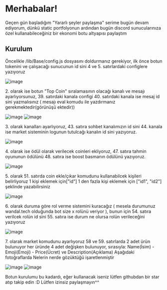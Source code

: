 <h1>Merhabalar!</h1>
<p>Geçen gün başladığım "Yararlı şeyler paylaşma" serime bugün devam ediyorum, dünkü static portfolyonun ardından bugün discord sunucularınıza özel kullanabileceğiniz bir ekonomi botu altyapısı paylaştım</p>

<h2>Kurulum</h2> 

<p>Öncelikle /lib/Base/config.js dosyasını doldurmanız gerekiyor, ilk önce botun tokenini ve çalışacağı sunucunun id sini 4 ve 5. satırlardaki configlere yazıyoruz</p>

![image](https://cdn.discordapp.com/attachments/392407913140060190/1009098338609660054/token_ve_sunucu_id.png) <br>

<p>2. olarak ise botun "Top Coin" sıralamasının olacağı kanalı ve mesajı ayarlıyorsunuz, 39. satırdaki kanala configi 40. satırdaki kanala ise mesaj id sini yazmalısınız ( mesajı eval komudu ile yazdırmanız gerekmektedir(görünüşü ektedir))</p> 

![image](https://cdn.discordapp.com/attachments/392407913140060190/1009101355006312539/topmessage2.png)
![image](https://cdn.discordapp.com/attachments/392407913140060190/1009100396188422244/top_message.png) <br>

<p>3. olarak kanalları ayarlıyoruz, 43. satıra sohbet kanalımızın id sini 44. kanala ise market sisteminin logunun tutulcağı kanalın id sini yazıyoruz.</p>

![image](https://cdn.discordapp.com/attachments/392407913140060190/1009101647240245409/Ekran_goruntusu_2022-08-16_170913.png) <br>

<p>4. olarak ise ödül olarak verilecek coinleri ekliyoruz, 47. satıra tahmin oyununun ödülünü 48. satıra ise boost basmanın ödülünü yazıyoruz.</p>

![image](https://cdn.discordapp.com/attachments/392407913140060190/1009102986024337518/rewards.png) <br>

<p>5. olarak 51. satırda coin ekle/çıkar komudunu kullanabilcek kişileri belirliyoruz 1 kişi eklemek için["id"] 1 den fazla kişi eklemek için ["id1", "id2"] şeklinde yazabilirsiniz</p>

![image](https://cdn.discordapp.com/attachments/392407913140060190/1009103689052602480/ekleckar.png) <br>

<p>6. olarak duruma göre rol verme sistemini kuracağız ( mesela durumunuz wandal.tech olduğunda bot size x rolünü veriyor ), bunun için 54. satıra verilcek rolün id sini 55. satıra ise durum ne olursa rolün verileceğini yazıyoruz</p>

![image](https://cdn.discordapp.com/attachments/392407913140060190/1009105706215026739/durumrol.png) <br>

<p>7. olarak market komudunu ayarlıyoruz 58 ve 59. satırlarda 2 adet ürün bulunuyor her üründe 4 adet değişken bulunuyor, sırasıyla: Name(İsim) - Emoji(Emoji) - Price(Ücret) ve Description(Açıklama) Aşağıdaki fotoğraflarda Nelerin nerde gözüktüğü işaretlenmiştir</p>

![image](https://cdn.discordapp.com/attachments/392407913140060190/1009109324565598228/market.png)
![image](https://cdn.discordapp.com/attachments/392407913140060190/1009108709923897534/market_gorunum.png) <br>

<p>Botun kurulumu bu kadardı, eğer kullanacak iseniz lütfen githubdan bir star atıp takip edin :D Lütfen izinsiz paylaşmayın^^</p>
